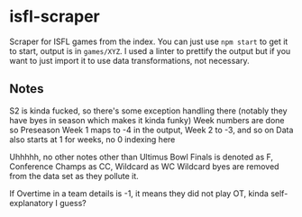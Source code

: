 ﻿# isfl-scraper

Scraper for ISFL games from the index. You can just use `npm start` to get it to start, output is in `games/XYZ`.
I used a linter to prettify the output but if you want to just import it to use data transformations, not necessary.

## Notes

S2 is kinda fucked, so there's some exception handling there (notably they have byes in season which makes it kinda funky)
Week numbers are done so Preseason Week 1 maps to -4 in the output, Week 2 to -3, and so on
Data also starts at 1 for weeks, no 0 indexing here

Uhhhhh, no other notes other than Ultimus Bowl Finals is denoted as F, Conference Champs as CC, Wildcard as WC
Wildcard byes are removed from the data set as they pollute it.

If Overtime in a team details is -1, it means they did not play OT, kinda self-explanatory I guess?
